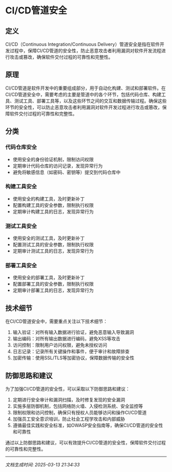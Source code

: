 # CI/CD管道安全

## 定义
CI/CD（Continuous Integration/Continuous Delivery）管道安全是指在软件开发过程中，保障CI/CD管道的安全性，防止恶意攻击者利用漏洞对软件开发流程进行攻击或篡改，确保软件交付过程的可靠性和完整性。

## 原理
CI/CD管道是软件开发中的重要组成部分，用于自动化构建、测试和部署软件。在CI/CD管道安全中，需要考虑的主要是管道中的各个环节，包括代码仓库、构建工具、测试工具、部署工具等，以及这些环节之间的交互和数据传输过程。确保这些环节的安全性，可以防止恶意攻击者利用漏洞对软件开发过程进行攻击或篡改，保障软件交付过程的可靠性和完整性。

## 分类
### 代码仓库安全
- 使用安全的身份验证机制，限制访问权限
- 定期审计代码仓库的访问记录，发现异常行为
- 避免将敏感信息（如密码、密钥等）提交到代码仓库中

### 构建工具安全
- 使用安全的构建工具，及时更新补丁
- 配置构建工具的安全参数，限制执行权限
- 定期审计构建工具的日志，发现异常行为

### 测试工具安全
- 使用安全的测试工具，及时更新补丁
- 配置测试工具的安全参数，限制执行权限
- 定期审计测试工具的日志，发现异常行为

### 部署工具安全
- 使用安全的部署工具，及时更新补丁
- 配置部署工具的安全参数，限制执行权限
- 定期审计部署工具的日志，发现异常行为

## 技术细节
在CI/CD管道安全中，需要重点关注以下技术细节：
1. 输入验证：对所有输入数据进行验证，避免恶意输入导致漏洞
2. 输出编码：对所有输出数据进行编码，避免XSS等攻击
3. 访问控制：限制用户访问权限，避免未授权访问
4. 日志记录：记录所有关键操作和事件，便于审计和故障排查
5. 加密传输：使用SSL/TLS等加密协议，保障数据传输的安全性

## 防御思路和建议
为了加强CI/CD管道的安全性，可以采取以下防御思路和建议：
1. 定期进行安全审计和漏洞扫描，及时修复发现的安全漏洞
2. 实施多层防御机制，包括网络防火墙、入侵检测系统、安全监控等
3. 限制权限和访问控制，确保只有授权人员能够访问和操作CI/CD管道
4. 加强员工安全意识培训，防止社会工程学攻击和内部威胁
5. 遵循最佳实践和安全标准，如OWASP安全指南等，确保CI/CD管道的安全性和可靠性

通过以上防御思路和建议，可以有效提升CI/CD管道的安全性，保障软件交付过程的可靠性和完整性。

---

*文档生成时间: 2025-03-13 21:34:33*
